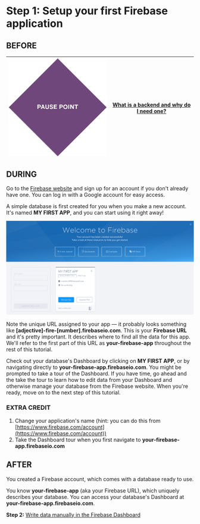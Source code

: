 # Step 1: Setup your first Firebase application

## BEFORE

| ![Pause Point](../images/pause_point.png) | [What is a backend and why do I need one?](../../explanations/backend.md) |
| --- | --- | 

## DURING

Go to the [Firebase website](https://www.firebase.com/account) and sign up for an account if you don't already have one. You can log in with a Google account for easy access.

A simple database is first created for you when you make a new account. It's named **MY FIRST APP**, and you can start using it right away!

![My First App](../images/screenshot_new_account.png)

Note the unique URL assigned to your app — it probably looks something like **[adjective]-fire-[number].firebaseio.com**. This is your **Firebase URL** and it's pretty important. It describes where to find all the data for this app. We'll refer to the first part of this URL as **your-firebase-app** throughout the rest of this tutorial.

Check out your database's Dashboard by clicking on **MY FIRST APP**, or by navigating directly to **your-firebase-app.firebaseio.com**. You might be prompted to take a tour of the Dashboard. If you have time, go ahead and the take the tour to learn how to edit data from your Dashboard and otherwise manage your database from the Firebase website. When you're ready, move on to the next step of this tutorial.

### EXTRA CREDIT

1. Change your application's name (hint: you can do this from [https://www.firebase.com/account](https://www.firebase.com/account))
2. Take the Dashboard tour when you first navigate to **your-firebase-app.firebaseio.com**

## AFTER

You created a Firebase account, which comes with a database ready to use.

You know **your-firebase-app** (aka your Firebase URL), which uniquely describes your database. You can access your database's Dashboard at **your-firebase-app.firebaseio.com**.

**Step 2:** [Write data manually in the Firebase Dashboard](step2_write_data_manually.md)